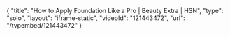 {
    "title": "How to Apply Foundation Like a Pro | Beauty Extra | HSN",
    "type": "solo",
    "layout": "iframe-static",
    "videoId": "121443472",
    "url": "\/tvpembed\/121443472"
}